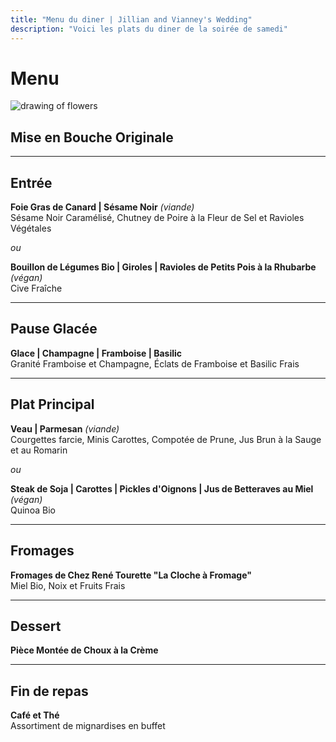 ```yaml
---
title: "Menu du diner | Jillian and Vianney's Wedding"
description: "Voici les plats du diner de la soirée de samedi"
---
```


# Menu

![drawing of flowers](/img/svg/laurier.svg)

## Mise en Bouche Originale

---

## Entrée

**Foie Gras de Canard | Sésame Noir** _(viande)_\
Sésame Noir Caramélisé, Chutney de Poire à la Fleur de Sel et Ravioles Végétales

_ou_

**Bouillon de Légumes Bio | Giroles | Ravioles de Petits Pois à la Rhubarbe** _(végan)_\
Cive Fraîche

---

## Pause Glacée

**Glace | Champagne | Framboise | Basilic**\
Granité Framboise et Champagne, Éclats de Framboise et Basilic Frais

---

## Plat Principal

**Veau | Parmesan** _(viande)_\
Courgettes farcie, Minis Carottes, Compotée de Prune, Jus Brun à la Sauge et au Romarin

_ou_

**Steak de Soja | Carottes | Pickles d'Oignons | Jus de Betteraves au Miel** _(végan)_\
Quinoa Bio

---

## Fromages

**Fromages de Chez René Tourette "La Cloche à Fromage"** \
Miel Bio, Noix et Fruits Frais

---

## Dessert

**Pièce Montée de Choux à la Crème**

---

## Fin de repas

**Café et Thé**\
Assortiment de mignardises en buffet

